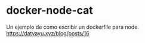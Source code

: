 # docker-node-cat
Un ejemplo de como escribir un dockerfile para node. 
https://datyayu.xyz/blog/posts/16
